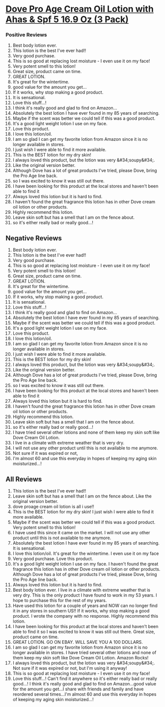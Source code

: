 # [Dove Pro Age Cream Oil Lotion with Ahas &amp; Spf 5 16.9 Oz (3 Pack)](https://products.checkmycream.com/products/Dove-Pro-Age-Cream-Oil-Lotion-with-Ahas-and-Spf-5-16.9-Oz-(3-Pack).html)

### Positive Reviews

<ol>
      <li>Best body lotion ever.</li>
      <li>This lotion is the best I&#x27;ve ever had!!</li>
      <li>Very good purchase.  </li>
      <li>This is so good at replacing lost moisture - I even use it on my face!</li>
      <li>Very potent smell to this lotion!</li>
      <li>Great size, product came on time.</li>
      <li>GREAT LOTION.</li>
      <li>It&#x27;s great for the wintertime.</li>
      <li>good value for the amount you get...</li>
      <li>If it works, why stop making a good product.  </li>
      <li>It is sensational.</li>
      <li>Love this stuff...!</li>
      <li>I think it&#x27;s really good and glad to find on Amazon...</li>
      <li>Absolutely the best lotion I have ever found in my 85 years of searching.</li>
      <li>Maybe if the scent was better we could tell if this was a good product.</li>
      <li>It&#x27;s a good light weight lotion I use on my face.  </li>
      <li>Love this product.</li>
      <li>I love this lotion/oil.</li>
      <li>I am so glad I can get my favorite lotion from Amazon since it is no longer available in stores.</li>
      <li>I just wish I were able to find it more available.</li>
      <li>This is the BEST lotion for my dry skin!</li>
      <li>I always loved this product, but the lotion was very &amp;#34;soupy&amp;#34;.  </li>
      <li>Like the original version better.</li>
      <li>Although Dove has a lot of great products I&#x27;ve tried, please Dove, bring the Pro Age line back.</li>
      <li>so I was excited to know it was still out there.  </li>
      <li>I have been looking for this product at the local stores and haven&#x27;t been able to find it</li>
      <li>Always loved this lotion  but it is hard to find.</li>
      <li>I haven&#x27;t found the great fragrance this lotion has in other Dove cream oil lotion or other products.  </li>
      <li>Highly recommend this lotion.</li>
      <li>Leave skin soft but has a smell that I am on the fence about.  </li>
      <li>so it&#x27;s either really bad or really good...!  </li>
</ol>


<h2>Negative Reviews</h2>
<ol>
<li> Best body lotion ever.</li>
<li> This lotion is the best I&#x27;ve ever had!!</li>
<li> Very good purchase.  </li>
<li> This is so good at replacing lost moisture - I even use it on my face!</li>
<li> Very potent smell to this lotion!</li>
<li> Great size, product came on time.</li>
<li> GREAT LOTION.</li>
<li> It&#x27;s great for the wintertime.</li>
<li> good value for the amount you get...</li>
<li> If it works, why stop making a good product.  </li>
<li> It is sensational.</li>
<li> Love this stuff...!</li>
<li> I think it&#x27;s really good and glad to find on Amazon...</li>
<li> Absolutely the best lotion I have ever found in my 85 years of searching.</li>
<li> Maybe if the scent was better we could tell if this was a good product.</li>
<li> It&#x27;s a good light weight lotion I use on my face.  </li>
<li> Love this product.</li>
<li> I love this lotion/oil.</li>
<li> I am so glad I can get my favorite lotion from Amazon since it is no longer available in stores.</li>
<li> I just wish I were able to find it more available.</li>
<li> This is the BEST lotion for my dry skin!</li>
<li> I always loved this product, but the lotion was very &amp;#34;soupy&amp;#34;.  </li>
<li> Like the original version better.</li>
<li> Although Dove has a lot of great products I&#x27;ve tried, please Dove, bring the Pro Age line back.</li>
<li> so I was excited to know it was still out there.  </li>
<li> I have been looking for this product at the local stores and haven&#x27;t been able to find it</li>
<li> Always loved this lotion  but it is hard to find.</li>
<li> I haven&#x27;t found the great fragrance this lotion has in other Dove cream oil lotion or other products.  </li>
<li> Highly recommend this lotion.</li>
<li> Leave skin soft but has a smell that I am on the fence about.  </li>
<li> so it&#x27;s either really bad or really good...!  </li>
<li> I have tried several other lotions and none of them keep my skin soft like Dove Cream Oil Lotion.</li>
<li> I live in a climate with extreme weather that is very dry.</li>
<li> I will not use any other product until this is not available to me anymore.</li>
<li> Not sure if it was expired or not,</li>
<li> I&#x27;m almost 60 and use this everyday in hopes of keeping my aging skin moisturized...!</li>
</ol>

<h2>All Reviews</h2>

<ol>
    <li> This lotion is the best I&#x27;ve ever had!!</li>
    <li> Leave skin soft but has a smell that I am on the fence about.  Like the original version better.</li>
    <li> dove proage cream oil lotion is all i use!!</li>
    <li> This is the BEST lotion for my dry skin! I just wish I were able to find it more available.</li>
    <li> Maybe if the scent was better we could tell if this was a good product. Very potent smell to this lotion!</li>
    <li> I have used this since it came on the market. I will not use any other product until this is not available to me anymore.</li>
    <li> Absolutely the best lotion I have ever found in my 85 years of searching. It is sensational.</li>
    <li> I love this lotion/oil. It&#x27;s great for the wintertime. I even use it on my face</li>
    <li> Very good purchase.  Love this product.</li>
    <li> It&#x27;s a good light weight lotion I use on my face.  I haven&#x27;t found the great fragrance this lotion has in other Dove cream oil lotion or other products.  Although Dove has a lot of great products I&#x27;ve tried, please Dove, bring the Pro Age line back.</li>
    <li> Always loved this lotion  but it is hard to find.</li>
    <li> Best body lotion ever. I live in a climate with extreme weather that is very dry. This is the only product I have found to work in my 53 years. I hope to purchase this for the rest of my years.</li>
    <li> Have used this lotion for a couple of years and NOW can no longer find it in any stores in southern US!!  If it works, why stop making a good product.  I wrote the company with no response.  Highly recommend this lotion.</li>
    <li> I have been looking for this product at the local stores and haven&#x27;t been able to find it so I was excited to know it was still out there.  Great size, product came on time.</li>
    <li> GREAT LOTION. GO ON EBAY. WILL SAVE YOU A 100 DOLLARS.</li>
    <li> I am so glad I can get my favorite lotion from Amazon since it is no longer available in stores. I have tried several other lotions and none of them keep my skin soft like Dove Cream Oil Lotion. Amazon Rocks!</li>
    <li> I always loved this product, but the lotion was very &amp;#34;soupy&amp;#34;.  Not sure if it was expired or not, but I&#x27;m using it anyway!</li>
    <li> This is so good at replacing lost moisture - I even use it on my face!</li>
    <li> Love this stuff...! Can&#x27;t find it anywhere so it&#x27;s either really bad or really good...!  I think it&#x27;s really good and glad to find on Amazon...good value for the amount you get...I share with friends and family and have reordered several times...I&#x27;m almost 60 and use this everyday in hopes of keeping my aging skin moisturized...!</li>
</ol>





